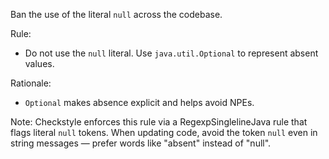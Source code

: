 Ban the use of the literal `null` across the codebase.

Rule:
- Do not use the `null` literal. Use `java.util.Optional` to represent absent values.

Rationale:
- `Optional` makes absence explicit and helps avoid NPEs.

Note: Checkstyle enforces this rule via a RegexpSinglelineJava rule that flags literal `null` tokens.
When updating code, avoid the token `null` even in string messages — prefer words like "absent" instead of "null".
